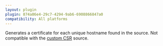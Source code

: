 ```yaml
---
layout: plugin
plugin: 874a86e4-29c7-4294-9ab6-6908866847a0
compatibility: All platforms
---
```

Generates a certificate for each unique hostname found in the source. Not compatible with the [custom CSR](/reference/plugins/source/csr) source.